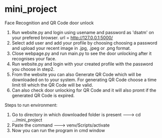 # mini_project
Face Recognition and QR Code door unlock

1. Run website.py and login using usename and password as 'dsatm' on your prefered browser. url =  http://127.0.0.1:5000/
2. Select add user and add your profile by choosing choosing a password and upload your recent image in .jpg, .jpeg or .png format.
3. Close webpage.py and run main.py to see the door unlocking after it recognises your face. 
4. Run website.py and login with your created profile with the password you choose in step2.
5. From the website you can also Generate QR Code which will be downloaded on to your system.
   For generating QR Code choose a time limit till which the QR Code will be valid.
6. Can also check door unlocking for QR Code and it will also promt if the generated QR Code is expired.

Steps to run environment:
1. Go to directory in which downloaded folder is present ---> cd .../mini_project
2. Paste the command ---> venv/Scripts/activate
3. Now you can run the program in cmd window
